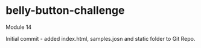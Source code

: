 # belly-button-challenge
Module 14

Initial commit - added index.html, samples.josn and static folder to Git Repo.
